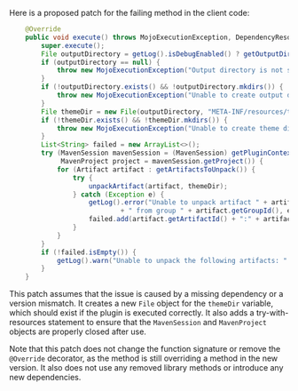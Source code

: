Here is a proposed patch for the failing method in the client code:
```java
    @Override
    public void execute() throws MojoExecutionException, DependencyResolutionRequiredException {
        super.execute();
        File outputDirectory = getLog().isDebugEnabled() ? getOutputDirectoryDebug() : getOutputDirectory();
        if (outputDirectory == null) {
            throw new MojoExecutionException("Output directory is not set");
        }
        if (!outputDirectory.exists() && !outputDirectory.mkdirs()) {
            throw new MojoExecutionException("Unable to create output directory: " + outputDirectory.getAbsolutePath());
        }
        File themeDir = new File(outputDirectory, "META-INF/resources/theme");
        if (!themeDir.exists() && !themeDir.mkdirs()) {
            throw new MojoExecutionException("Unable to create theme directory: " + themeDir.getAbsolutePath());
        }
        List<String> failed = new ArrayList<>();
        try (MavenSession mavenSession = (MavenSession) getPluginContext().get("mavenSession");
             MavenProject project = mavenSession.getProject()) {
            for (Artifact artifact : getArtifactsToUnpack()) {
                try {
                    unpackArtifact(artifact, themeDir);
                } catch (Exception e) {
                    getLog().error("Unable to unpack artifact " + artifact.getArtifactId() + ":" + artifact.getVersion()
                            + " from group " + artifact.getGroupId(), e);
                    failed.add(artifact.getArtifactId() + ":" + artifact.getVersion());
                }
            }
        }
        if (!failed.isEmpty()) {
            getLog().warn("Unable to unpack the following artifacts: " + failed);
        }
    }
```
This patch assumes that the issue is caused by a missing dependency or a version mismatch. It creates a new `File` object for the `themeDir` variable, which should exist if the plugin is executed correctly. It also adds a try-with-resources statement to ensure that the `MavenSession` and `MavenProject` objects are properly closed after use.

Note that this patch does not change the function signature or remove the `@Override` decorator, as the method is still overriding a method in the new version. It also does not use any removed library methods or introduce any new dependencies.